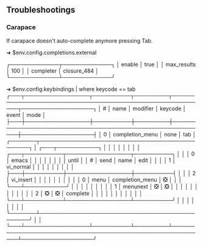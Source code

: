 ## Troubleshootings

### Carapace

If carapace doesn't auto-complete anymore pressing Tab.

➜ $env.config.completions.external

╭─────────────┬─────────────╮
│ enable      │ true        │
│ max_results │ 100         │
│ completer   │ closure_484 │
╰─────────────┴─────────────╯

➜ $env.config.keybindings | where keycode == tab
╭───┬─────────────────┬──────────┬─────────┬───────────────────────────────────────────────────────────┬───────────────────╮
│ # │      name       │ modifier │ keycode │                           event                           │       mode        │
├───┼─────────────────┼──────────┼─────────┼───────────────────────────────────────────────────────────┼───────────────────┤
│ 0 │ completion_menu │ none     │ tab     │ ╭───────┬───────────────────────────────────────────────╮ │ ╭───┬───────────╮ │
│   │                 │          │         │ │       │ ╭───┬──────────┬─────────────────┬──────────╮ │ │ │ 0 │ emacs     │ │
│   │                 │          │         │ │ until │ │ # │   send   │      name       │   edit   │ │ │ │ 1 │ vi_normal │ │
│   │                 │          │         │ │       │ ├───┼──────────┼─────────────────┼──────────┤ │ │ │ 2 │ vi_insert │ │
│   │                 │          │         │ │       │ │ 0 │ menu     │ completion_menu │    ❎    │ │ │ ╰───┴───────────╯ │
│   │                 │          │         │ │       │ │ 1 │ menunext │       ❎        │    ❎    │ │ │                   │
│   │                 │          │         │ │       │ │ 2 │    ❎    │       ❎        │ complete │ │ │                   │
│   │                 │          │         │ │       │ ╰───┴──────────┴─────────────────┴──────────╯ │ │                   │
│   │                 │          │         │ ╰───────┴───────────────────────────────────────────────╯ │                   │
╰───┴─────────────────┴──────────┴─────────┴───────────────────────────────────────────────────────────┴───────────────────╯
